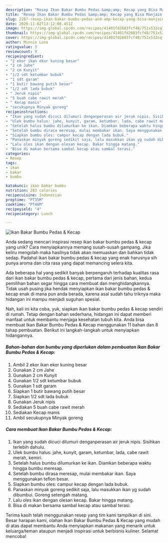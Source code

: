 ```yaml
---
description: "Resep Ikan Bakar Bumbu Pedas &amp;amp; Kecap yang Bisa Manjain Lidah"
title: "Resep Ikan Bakar Bumbu Pedas &amp;amp; Kecap yang Bisa Manjain Lidah"
slug: 2287-resep-ikan-bakar-bumbu-pedas-and-amp-kecap-yang-bisa-manjain-lidah
date: 2020-11-02T13:12:08.451Z
image: https://img-global.cpcdn.com/recipes/41401fd2683fcf48/751x532cq70/ikan-bakar-bumbu-pedas-kecap-foto-resep-utama.jpg
thumbnail: https://img-global.cpcdn.com/recipes/41401fd2683fcf48/751x532cq70/ikan-bakar-bumbu-pedas-kecap-foto-resep-utama.jpg
cover: https://img-global.cpcdn.com/recipes/41401fd2683fcf48/751x532cq70/ikan-bakar-bumbu-pedas-kecap-foto-resep-utama.jpg
author: Minnie Luna
ratingvalue: 3
reviewcount: 9
recipeingredient:
- "2 ekor ikan ekor kuning besar"
- "2 cm Jahe"
- "2 cm Kunyit"
- "1/2 sdt ketumbar bubuk"
- "1 sdt garam"
- "1 butir bawang putih besar"
- "1/2 sdt lada bubuk"
- " Jeruk nipis"
- "5 buah cabe rawit merah"
- " Kecap manis"
- "secukupnya Minyak goreng"
recipeinstructions:
- "Ikan yang sudah dicuci dilumuri denganperasan air jeruk nipis. Sisihkan terlebih dahulu."
- "Ulek bumbu halus: jahe, kunyit, garam, ketumbar, lada, cabe rawit merah, kemiri."
- "Setelah halus bumbu dilumurkan ke ikan. Diamkan beberapa waktu hingga bumbu meresap."
- "Setelah bumbu dirasa meresap, mulai membakar ikan. Saya menggunakan teflon besar."
- "Siapkan bumbu oles: campur kecap dengan lada bubuk."
- "Panaskan minyak goreng sedikit saja, lalu masukkan ikan yg sudah dibumbui. Goreng setengah matang."
- "Lalu oles ikan dengan olesan kecap. Bakar hingga matang."
- "Bisa di makan bersama sambal kecap atau sambal terasi."
categories:
- Resep
tags:
- ikan
- bakar
- bumbu

katakunci: ikan bakar bumbu 
nutrition: 283 calories
recipecuisine: Indonesian
preptime: "PT35M"
cooktime: "PT46M"
recipeyield: "4"
recipecategory: Lunch

---
```



![Ikan Bakar Bumbu Pedas &amp; Kecap](https://img-global.cpcdn.com/recipes/41401fd2683fcf48/751x532cq70/ikan-bakar-bumbu-pedas-kecap-foto-resep-utama.jpg)

Anda sedang mencari inspirasi resep ikan bakar bumbu pedas &amp; kecap yang unik? Cara menyiapkannya memang susah-susah gampang. Jika keliru mengolah maka hasilnya tidak akan memuaskan dan bahkan tidak sedap. Padahal ikan bakar bumbu pedas &amp; kecap yang enak harusnya sih punya aroma dan cita rasa yang dapat memancing selera kita.



Ada beberapa hal yang sedikit banyak berpengaruh terhadap kualitas rasa dari ikan bakar bumbu pedas &amp; kecap, pertama dari jenis bahan, kedua pemilihan bahan segar hingga cara membuat dan menghidangkannya. Tidak usah pusing jika hendak menyiapkan ikan bakar bumbu pedas &amp; kecap enak di mana pun anda berada, karena asal sudah tahu triknya maka hidangan ini mampu menjadi suguhan spesial.


Nah, kali ini kita coba, yuk, siapkan ikan bakar bumbu pedas &amp; kecap sendiri di rumah. Tetap dengan bahan sederhana, hidangan ini dapat memberi manfaat untuk membantu menjaga kesehatan tubuh kita. Anda bisa membuat Ikan Bakar Bumbu Pedas &amp; Kecap menggunakan 11 bahan dan 8 tahap pembuatan. Berikut ini langkah-langkah untuk menyiapkan hidangannya.

<!--inarticleads1-->

##### Bahan-bahan dan bumbu yang diperlukan dalam pembuatan Ikan Bakar Bumbu Pedas &amp; Kecap:

1. Ambil 2 ekor ikan ekor kuning besar
1. Gunakan 2 cm Jahe
1. Gunakan 2 cm Kunyit
1. Gunakan 1/2 sdt ketumbar bubuk
1. Gunakan 1 sdt garam
1. Siapkan 1 butir bawang putih besar
1. Siapkan 1/2 sdt lada bubuk
1. Gunakan  Jeruk nipis
1. Sediakan 5 buah cabe rawit merah
1. Sediakan  Kecap manis
1. Ambil secukupnya Minyak goreng




<!--inarticleads2-->

##### Cara membuat Ikan Bakar Bumbu Pedas &amp; Kecap:

1. Ikan yang sudah dicuci dilumuri denganperasan air jeruk nipis. Sisihkan terlebih dahulu.
1. Ulek bumbu halus: jahe, kunyit, garam, ketumbar, lada, cabe rawit merah, kemiri.
1. Setelah halus bumbu dilumurkan ke ikan. Diamkan beberapa waktu hingga bumbu meresap.
1. Setelah bumbu dirasa meresap, mulai membakar ikan. Saya menggunakan teflon besar.
1. Siapkan bumbu oles: campur kecap dengan lada bubuk.
1. Panaskan minyak goreng sedikit saja, lalu masukkan ikan yg sudah dibumbui. Goreng setengah matang.
1. Lalu oles ikan dengan olesan kecap. Bakar hingga matang.
1. Bisa di makan bersama sambal kecap atau sambal terasi.




Terima kasih telah menggunakan resep yang tim kami tampilkan di sini. Besar harapan kami, olahan Ikan Bakar Bumbu Pedas &amp; Kecap yang mudah di atas dapat membantu Anda menyiapkan makanan yang menarik untuk keluarga/teman ataupun menjadi inspirasi untuk berbisnis kuliner. Selamat mencoba!
